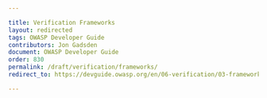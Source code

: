 ```yaml
---

title: Verification Frameworks
layout: redirected
tags: OWASP Developer Guide
contributors: Jon Gadsden
document: OWASP Developer Guide
order: 830
permalink: /draft/verification/frameworks/
redirect_to: https://devguide.owasp.org/en/06-verification/03-frameworks/

---
```

